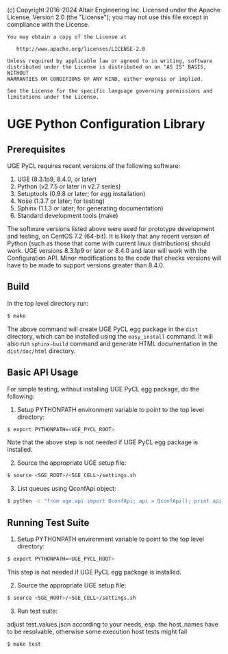 (c) Copyright 2016-2024 Altair Engineering Inc.
    Licensed under the Apache License, Version 2.0 (the "License"); you may not
    use this file except in compliance with the License.

    You may obtain a copy of the License at

       http://www.apache.org/licenses/LICENSE-2.0

    Unless required by applicable law or agreed to in writing, software
    distributed under the License is distributed on an "AS IS" BASIS, WITHOUT
    WARRANTIES OR CONDITIONS OF ANY KIND, either express or implied.

    See the License for the specific language governing permissions and
    limitations under the License.


# UGE Python Configuration Library

## Prerequisites

UGE PyCL requires recent versions of the following software:

1. UGE (8.3.1p9, 8.4.0, or later)
2. Python (v2.7.5 or later in v2.7 series)
3. Setuptools (0.9.8 or later; for egg installation)
4. Nose (1.3.7 or later; for testing)
5. Sphinx (1.1.3 or later; for generating documentation)
6. Standard development tools (make)

The software versions listed above were used for prototype development and
testing, on CentOS 7.2 (64-bit). It is likely that any recent version of 
Python (such as those that come with current linux distributions) should work.
UGE versions 8.3.1p9 or later or 8.4.0 and later will work with the Configuration API.
Minor modifications to the code that checks versions will have to be made to support
versions greater than 8.4.0.  

## Build

In the top level directory run:

```sh
$ make 
```

The above command will create UGE PyCL egg package in the `dist` directory, which can be installed using the `easy_install` command. It will also run `sphinx-build` command and generate HTML documentation in the `dist/doc/html` directory.

## Basic API Usage

For simple testing, without installing UGE PyCL egg package, do the following:

1) Setup PYTHONPATH environment variable to point to the top level directory:

```sh
$ export PYTHONPATH=<UGE_PYCL_ROOT>
```

Note that the above step is not needed if UGE PyCL egg package is installed.

2) Source the appropriate UGE setup file:

```sh
$ source <SGE_ROOT>/<SGE_CELL>/settings.sh
```

3) List queues using QconfApi object:

```sh
$ python -c "from uge.api import QconfApi; api = QconfApi(); print api.list_queues()"
```

## Running Test Suite

1) Setup PYTHONPATH environment variable to point to the top level directory:

```sh
$ export PYTHONPATH=<UGE_PYCL_ROOT>
```

This step is not needed if UGE PyCL egg package is installed.

2) Source the appropriate UGE setup file:

```sh
$ source <SGE_ROOT>/<SGE_CELL>/settings.sh
```

3) Run test suite:

  adjust test_values.json according to your needs, esp. the host_names have to be resolvable,
  otherwise some execution host tests might fail

```sh
$ make test 
```

